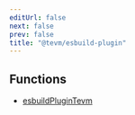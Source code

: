 ```yaml
---
editUrl: false
next: false
prev: false
title: "@tevm/esbuild-plugin"
---
```


## Functions

- [esbuildPluginTevm](/reference/functions/esbuildplugintevm/)
